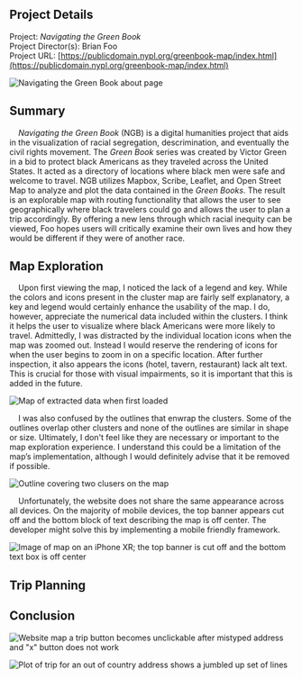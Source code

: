 ## Project Details
Project:
_Navigating the Green Book_\
Project Director(s):
Brian Foo\
Project URL:
[https://publicdomain.nypl.org/greenbook-map/index.html](https://publicdomain.nypl.org/greenbook-map/index.html)

![Navigating the Green Book about page](https://toddmahood.com/images/ngb-about.jpeg)

## Summary
&nbsp;&nbsp;&nbsp;&nbsp;_Navigating the Green Book_ (NGB) is a digital humanities project that aids in the visualization of racial segregation, descrimination, and eventually the civil rights movement. The _Green Book_ series was created by Victor Green in a bid to protect black Americans as they traveled across the United States. It acted as a directory of locations where black men were safe and welcome to travel. NGB utilizes Mapbox, Scribe, Leaflet, and Open Street Map to analyze and plot the data contained in the _Green Books_. The result is an explorable map with routing functionality that allows the user to see geographically where black travelers could go and allows the user to plan a trip accordingly. By offering a new lens through which racial inequity can be viewed, Foo hopes users will critically examine their own lives and how they would be different if they were of another race.

## Map Exploration 
&nbsp;&nbsp;&nbsp;&nbsp;Upon first viewing the map, I noticed the lack of a legend and key. While the colors and icons present in the cluster map are fairly self explanatory, a key and legend would certainly enhance the usability of the map. I do, however, appreciate the numerical data included within the clusters. I think it helps the user to visualize where black Americans were more likely to travel. Admittedly, I was distracted by the individual location icons when the map was zoomed out. Instead I would reserve the rendering of icons for when the user begins to zoom in on a specific location. After further inspection, it also appears the icons (hotel, tavern, restaurant) lack alt text. This is crucial for those with visual impairments, so it is important that this is added in the future.

![Map of extracted data when first loaded](https://toddmahood.com/images/ngb-first-view.png)

&nbsp;&nbsp;&nbsp;&nbsp;I was also confused by the outlines that enwrap the clusters. Some of the outlines overlap other clusters and none of the outlines are similar in shape or size. Ultimately, I don't feel like they are necessary or important to the map exploration experience. I understand this could be a limitation of the map’s implementation, although I would definitely advise that it be removed if possible. 

![Outline covering two clusers on the map](https://toddmahood.com/images/ngb-outline.png)

&nbsp;&nbsp;&nbsp;&nbsp;Unfortunately, the website does not share the same appearance across all devices. On the majority of mobile devices, the top banner appears cut off and the bottom block of text describing the map is off center. The developer might solve this by implementing a mobile friendly framework.

![Image of map on an iPhone XR; the top banner is cut off and the bottom text box is off center](https://toddmahood.com/images/ngb-mobile.png)

## Trip Planning 


## Conclusion
![Website map a trip button becomes unclickable after mistyped address and "x" button does not work](https://toddmahood.com/images/ngb-incorrect-address-x.gif)

![Plot of trip for an out of country address shows a jumbled up set of lines](https://toddmahood.com/images/ngb-out-of-us.png)




